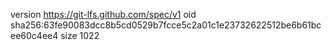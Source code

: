 version https://git-lfs.github.com/spec/v1
oid sha256:63fe90083dcc8b5cd0529b7fcce5c2a01c1e23732622512be6b61bcee60c4ee4
size 1022
